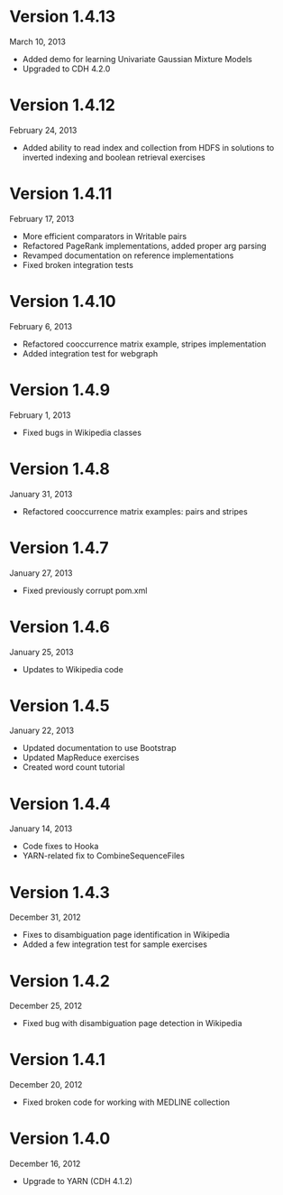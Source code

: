 Version 1.4.13
==============
March 10, 2013

+ Added demo for learning Univariate Gaussian Mixture Models
+ Upgraded to CDH 4.2.0

Version 1.4.12
==============
February 24, 2013

+ Added ability to read index and collection from HDFS in solutions to inverted indexing and boolean retrieval exercises

Version 1.4.11
==============
February 17, 2013

+ More efficient comparators in Writable pairs
+ Refactored PageRank implementations, added proper arg parsing
+ Revamped documentation on reference implementations
+ Fixed broken integration tests

Version 1.4.10
==============
February 6, 2013

+ Refactored cooccurrence matrix example, stripes implementation
+ Added integration test for webgraph

Version 1.4.9
=============
February 1, 2013

+ Fixed bugs in Wikipedia classes

Version 1.4.8
=============
January 31, 2013

+ Refactored cooccurrence matrix examples: pairs and stripes

Version 1.4.7
=============
January 27, 2013

+ Fixed previously corrupt pom.xml

Version 1.4.6
=============
January 25, 2013

+ Updates to Wikipedia code

Version 1.4.5
=============
January 22, 2013

+ Updated documentation to use Bootstrap
+ Updated MapReduce exercises
+ Created word count tutorial

Version 1.4.4
=============
January 14, 2013

+ Code fixes to Hooka
+ YARN-related fix to CombineSequenceFiles

Version 1.4.3
=============
December 31, 2012

+ Fixes to disambiguation page identification in Wikipedia
+ Added a few integration test for sample exercises

Version 1.4.2
=============
December 25, 2012

+ Fixed bug with disambiguation page detection in Wikipedia

Version 1.4.1
=============
December 20, 2012

+ Fixed broken code for working with MEDLINE collection

Version 1.4.0
=============
December 16, 2012

+ Upgrade to YARN (CDH 4.1.2)

